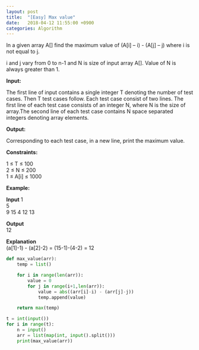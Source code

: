 ```yaml
---
layout: post
title:  "[Easy] Max value"
date:   2018-04-12 11:55:00 +0900
categories: Algorithm
---
```


In a given array A[] find the maximum value of (A[i] – i) - (A[j] – j) where i is not equal to j. 

i and j vary from 0 to n-1 and N is size of input array A[].  Value of N is always greater than 1.

**Input:**  

The first line of input contains a single integer T denoting the number of test cases. Then T test cases follow. Each test case consist of two lines. The first line of each test case consists of an integer N, where N is the size of array.The second line of each test case contains N space separated integers denoting array elements.

**Output:**

Corresponding to each test case, in a new line, print the maximum value.

**Constraints:**

1 ≤ T ≤ 100  
2 ≤ N ≤ 200  
1 ≤ A[i] ≤ 1000

**Example:**

**Input**
1  
5  
9 15 4 12 13

**Output**  
12     

**Explanation**  
(a[1]-1) - (a[2]-2) = (15-1)-(4-2) = 12

```python
def max_value(arr):
    temp = list()

    for i in range(len(arr)):
        value = 0
        for j in range(i+1,len(arr)):
            value = abs((arr[i]-i) - (arr[j]-j))
            temp.append(value)

    return max(temp)

t = int(input())
for i in range(t):
    n = input()
    arr = list(map(int, input().split()))
    print(max_value(arr))
```
